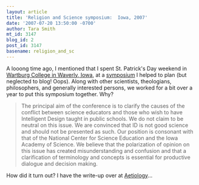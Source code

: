 ```yaml
---
layout: article
title: 'Religion and Science symposium:  Iowa, 2007'
date: '2007-07-20 13:50:00 -0700'
author: Tara Smith
mt_id: 3147
blog_id: 2
post_id: 3147
basename: religion_and_sc
---
```

<img src="http://i165.photobucket.com/albums/u57/aetiology/DSCN1919.jpg" alt="" style="float:left;" />A looong time ago, I mentioned that I spent St. Patrick's Day weekend in [Wartburg College in Waverly, Iowa](http://www.wartburg.edu), at a [symposium](http://www.iowa-rsd.org/Home.html) I helped to plan (but neglected to blog!  Oops).  Along with other scientists, theologians, philosophers, and generally interested persons, we worked for a bit over a year to put this symposium together.  Why?

> The principal aim of the conference is to clarify the causes of the conflict between science educators and those who wish to have Intelligent Design taught in public schools. We do not claim to be neutral on this issue. We are convinced that ID is not good science and should not be presented as such.  Our position is consonant with that of the National Center for Science Education and the Iowa Academy of Science. We believe that the polarization of opinion on this issue has created misunderstanding and confusion and that a clarification of terminology and concepts is essential for productive dialogue and decision making.

How did it turn out?  I have the write-up over at [Aetiology](http://scienceblogs.com/aetiology/2007/07/religion_and_science_symposium.php)...
